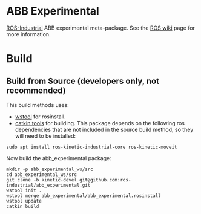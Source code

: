 # ABB Experimental

[ROS-Industrial][] ABB experimental meta-package.  See the [ROS wiki][] page for more information.

# Build
## Build from Source (developers only, not recommended)
This build methods uses:
 - [wstool][] for rosinstall.
 - [catkin tools][] for building.
This package depends on the following ros dependencies that are not included in the source build method, so they will need to be installed:
```
sudo apt install ros-kinetic-industrial-core ros-kinetic-moveit
```
Now build the abb_experimental package:
```
mkdir -p abb_experimental_ws/src
cd abb_experimental_ws/src
git clone -b kinetic-devel git@github.com:ros-industrial/abb_experimental.git
wstool init .
wstool merge abb_experimental/abb_experimental.rosinstall
wstool update
catkin build
```

[ROS-Industrial]: http://www.ros.org/wiki/Industrial
[ROS wiki]: http://ros.org/wiki/abb_experimental
[wstool]: http://wiki.ros.org/wstool
[catkin tools]: https://catkin-tools.readthedocs.io/en/latest/
